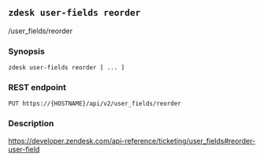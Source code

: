## `zdesk user-fields reorder`

/user_fields/reorder

### Synopsis

    zdesk user-fields reorder [ ... ]

### REST endpoint

    PUT https://{HOSTNAME}/api/v2/user_fields/reorder

### Description

https://developer.zendesk.com/api-reference/ticketing/user_fields#reorder-user-field

